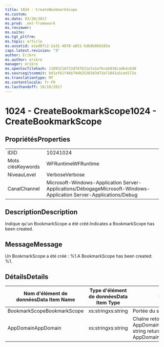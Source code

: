 ```yaml
---
title: 1024 - CreateBookmarkScope
ms.custom: 
ms.date: 03/30/2017
ms.prod: .net-framework
ms.reviewer: 
ms.suite: 
ms.tgt_pltfrm: 
ms.topic: article
ms.assetid: e1ed8fc2-2a31-4878-a851-5db8b869283a
caps.latest.revision: "3"
author: Erikre
ms.author: erikre
manager: erikre
ms.openlocfilehash: 11093216f33df87b31e7a1e76ceb938cadb4c640
ms.sourcegitcommit: bd1ef61f4bb794b25383d3d72e71041a5ced172e
ms.translationtype: MT
ms.contentlocale: fr-FR
ms.lasthandoff: 10/18/2017
---
```

# <a name="1024---createbookmarkscope"></a><span data-ttu-id="8c1bb-102">1024 - CreateBookmarkScope</span><span class="sxs-lookup"><span data-stu-id="8c1bb-102">1024 - CreateBookmarkScope</span></span>
## <a name="properties"></a><span data-ttu-id="8c1bb-103">Propriétés</span><span class="sxs-lookup"><span data-stu-id="8c1bb-103">Properties</span></span>  
  
|||  
|-|-|  
|<span data-ttu-id="8c1bb-104">ID</span><span class="sxs-lookup"><span data-stu-id="8c1bb-104">ID</span></span>|<span data-ttu-id="8c1bb-105">1024</span><span class="sxs-lookup"><span data-stu-id="8c1bb-105">1024</span></span>|  
|<span data-ttu-id="8c1bb-106">Mots clés</span><span class="sxs-lookup"><span data-stu-id="8c1bb-106">Keywords</span></span>|<span data-ttu-id="8c1bb-107">WFRuntime</span><span class="sxs-lookup"><span data-stu-id="8c1bb-107">WFRuntime</span></span>|  
|<span data-ttu-id="8c1bb-108">Niveau</span><span class="sxs-lookup"><span data-stu-id="8c1bb-108">Level</span></span>|<span data-ttu-id="8c1bb-109">Verbose</span><span class="sxs-lookup"><span data-stu-id="8c1bb-109">Verbose</span></span>|  
|<span data-ttu-id="8c1bb-110">Canal</span><span class="sxs-lookup"><span data-stu-id="8c1bb-110">Channel</span></span>|<span data-ttu-id="8c1bb-111">Microsoft-Windows-Application Server-Applications/Débogage</span><span class="sxs-lookup"><span data-stu-id="8c1bb-111">Microsoft-Windows-Application Server-Applications/Debug</span></span>|  
  
## <a name="description"></a><span data-ttu-id="8c1bb-112">Description</span><span class="sxs-lookup"><span data-stu-id="8c1bb-112">Description</span></span>  
 <span data-ttu-id="8c1bb-113">Indique qu'un BookmarkScope a été créé.</span><span class="sxs-lookup"><span data-stu-id="8c1bb-113">Indicates a BookmarkScope has been created.</span></span>  
  
## <a name="message"></a><span data-ttu-id="8c1bb-114">Message</span><span class="sxs-lookup"><span data-stu-id="8c1bb-114">Message</span></span>  
 <span data-ttu-id="8c1bb-115">Un BookmarkScope a été créé : %1.</span><span class="sxs-lookup"><span data-stu-id="8c1bb-115">A BookmarkScope has been created: %1.</span></span>  
  
## <a name="details"></a><span data-ttu-id="8c1bb-116">Détails</span><span class="sxs-lookup"><span data-stu-id="8c1bb-116">Details</span></span>  
  
|<span data-ttu-id="8c1bb-117">Nom d'élément de données</span><span class="sxs-lookup"><span data-stu-id="8c1bb-117">Data Item Name</span></span>|<span data-ttu-id="8c1bb-118">Type d'élément de données</span><span class="sxs-lookup"><span data-stu-id="8c1bb-118">Data Item Type</span></span>|<span data-ttu-id="8c1bb-119">Description</span><span class="sxs-lookup"><span data-stu-id="8c1bb-119">Description</span></span>|  
|--------------------|--------------------|-----------------|  
|<span data-ttu-id="8c1bb-120">BookmarkScope</span><span class="sxs-lookup"><span data-stu-id="8c1bb-120">BookmarkScope</span></span>|<span data-ttu-id="8c1bb-121">xs:string</span><span class="sxs-lookup"><span data-stu-id="8c1bb-121">xs:string</span></span>|<span data-ttu-id="8c1bb-122">Portée du signet.</span><span class="sxs-lookup"><span data-stu-id="8c1bb-122">The scope of the bookmark.</span></span>|  
|<span data-ttu-id="8c1bb-123">AppDomain</span><span class="sxs-lookup"><span data-stu-id="8c1bb-123">AppDomain</span></span>|<span data-ttu-id="8c1bb-124">xs:string</span><span class="sxs-lookup"><span data-stu-id="8c1bb-124">xs:string</span></span>|<span data-ttu-id="8c1bb-125">Chaîne retournée par AppDomain.CurrentDomain.FriendlyName.</span><span class="sxs-lookup"><span data-stu-id="8c1bb-125">The string returned by AppDomain.CurrentDomain.FriendlyName.</span></span>|
